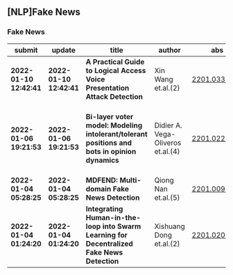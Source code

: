 ## [NLP]Fake News 

### Fake News

| submit | update | title | author | abs | PDF | code | cates | journal |
|---|---|---|---|---|---|---|---|---|
|**2022-01-10 12:42:41**|**2022-01-10 12:42:41**|**A Practical Guide to Logical Access Voice Presentation Attack Detection**|Xin Wang et.al.(2)|[2201.03321v1](http://arxiv.org/abs/2201.03321v1)|[gotoRead](http://arxiv.org/pdf/2201.03321v1)|null|eess.AS, cs.CR, cs.SD|null|
|**2022-01-06 19:21:53**|**2022-01-06 19:21:53**|**Bi-layer voter model: Modeling intolerant/tolerant positions and bots in   opinion dynamics**|Didier A. Vega-Oliveros et.al.(4)|[2201.02218v1](http://arxiv.org/abs/2201.02218v1)|[gotoRead](http://arxiv.org/pdf/2201.02218v1)|null|physics.soc-ph|EPJ Special Topics 230, pages 2875-2886 (2021)|
|**2022-01-04 05:28:25**|**2022-01-04 05:28:25**|**MDFEND: Multi-domain Fake News Detection**|Qiong Nan et.al.(5)|[2201.00987v1](http://arxiv.org/abs/2201.00987v1)|[gotoRead](http://arxiv.org/pdf/2201.00987v1)|**[link](https://github.com/kennqiang/mdfend-weibo21)**|cs.CL, cs.AI, cs.SI|null|
|**2022-01-04 01:24:20**|**2022-01-04 01:24:20**|**Integrating Human-in-the-loop into Swarm Learning for Decentralized Fake   News Detection**|Xishuang Dong et.al.(2)|[2201.02048v1](http://arxiv.org/abs/2201.02048v1)|[gotoRead](http://arxiv.org/pdf/2201.02048v1)|null|cs.LG, cs.AI, cs.SI|null|
